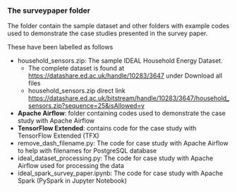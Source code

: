 ### The surveypaper folder
The folder contain the sample dataset and other folders with example codes used to demonstrate the case studies presented in the survey paper.

These have been labelled as follows
*   household_sensors.zip: The sample IDEAL Household Energy Dataset.
    *  The complete dataset is found at https://datashare.ed.ac.uk/handle/10283/3647 under Download all files
    *  household_sensors.zip direct link <br> https://datashare.ed.ac.uk/bitstream/handle/10283/3647/household_sensors.zip?sequence=25&isAllowed=y
*   **Apache Airflow**: folder containing codes used to demonstrate the case study with Apache Airflow
*   **TensorFlow Extended**: contains code for the case study with TensorFlow Extended (TFX)
*   remove_dash_filename.py: The code for case study with Apache Airflow to help with filenames for PostgreSQL database
*   ideal_dataset_processing.py: The code for case study with Apache Airflow used for processing the data
*   ideal_spark_survey_paper.ipynb: The code for case study with Apache Spark (PySpark in Jupyter Notebook)
